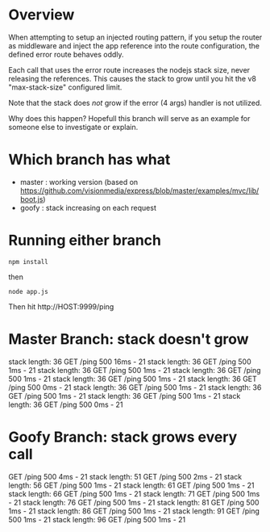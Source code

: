 Overview
====================
When attempting to setup an injected routing pattern, if you setup the router as middleware and inject the app reference into the route configuration, the defined error route behaves oddly.

Each call that uses the error route increases the nodejs stack size, never releasing the references. This causes the stack to grow until you hit the v8 "max-stack-size" configured limit. 

Note that the stack does _not_ grow if the error (4 args) handler is not utilized. 

Why does this happen? Hopefull this branch will serve as an example for someone else to investigate or explain. 

Which branch has what
====================

* master : working version (based on https://github.com/visionmedia/express/blob/master/examples/mvc/lib/boot.js)
* goofy  : stack increasing on each request

Running either branch
==================

`npm install`

then

`node app.js`

Then hit http://HOST:9999/ping

Master Branch: stack doesn't grow
===========

stack length: 36
GET /ping 500 16ms - 21
stack length: 36
GET /ping 500 1ms - 21
stack length: 36
GET /ping 500 1ms - 21
stack length: 36
GET /ping 500 1ms - 21
stack length: 36
GET /ping 500 1ms - 21
stack length: 36
GET /ping 500 0ms - 21
stack length: 36
GET /ping 500 1ms - 21
stack length: 36
GET /ping 500 1ms - 21
stack length: 36
GET /ping 500 1ms - 21
stack length: 36
GET /ping 500 0ms - 21

Goofy Branch: stack grows every call
==============

GET /ping 500 4ms - 21
stack length: 51
GET /ping 500 2ms - 21
stack length: 56
GET /ping 500 1ms - 21
stack length: 61
GET /ping 500 1ms - 21
stack length: 66
GET /ping 500 1ms - 21
stack length: 71
GET /ping 500 1ms - 21
stack length: 76
GET /ping 500 1ms - 21
stack length: 81
GET /ping 500 1ms - 21
stack length: 86
GET /ping 500 1ms - 21
stack length: 91
GET /ping 500 1ms - 21
stack length: 96
GET /ping 500 1ms - 21



